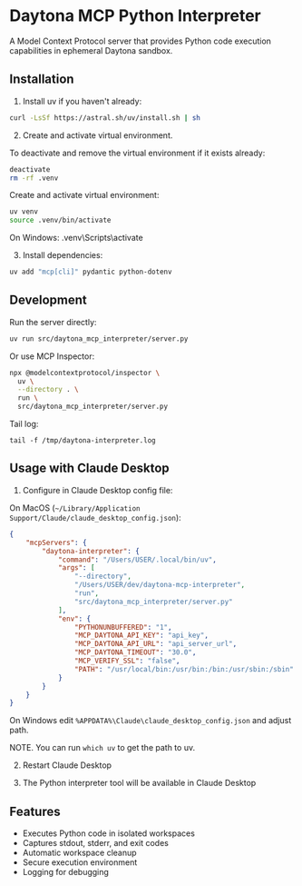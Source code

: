 # Daytona MCP Python Interpreter

A Model Context Protocol server that provides Python code execution capabilities in ephemeral Daytona sandbox.

## Installation

1. Install uv if you haven't already:
```bash
curl -LsSf https://astral.sh/uv/install.sh | sh
```

2. Create and activate virtual environment.

To deactivate and remove the virtual environment if it exists already:
```bash
deactivate
rm -rf .venv 
```

Create and activate virtual environment:
```bash
uv venv
source .venv/bin/activate 
```
On Windows: .venv\Scripts\activate

3. Install dependencies:
```bash
uv add "mcp[cli]" pydantic python-dotenv
```

## Development

Run the server directly:
```bash
uv run src/daytona_mcp_interpreter/server.py
```

Or use MCP Inspector:
```bash
npx @modelcontextprotocol/inspector \
  uv \
  --directory . \
  run \
  src/daytona_mcp_interpreter/server.py
```

Tail log:
```
tail -f /tmp/daytona-interpreter.log
```

## Usage with Claude Desktop

1. Configure in Claude Desktop config file:

On MacOS (`~/Library/Application Support/Claude/claude_desktop_config.json`):
```json
{
    "mcpServers": {
        "daytona-interpreter": {
            "command": "/Users/USER/.local/bin/uv",
            "args": [
                "--directory",
                "/Users/USER/dev/daytona-mcp-interpreter",
                "run",
                "src/daytona_mcp_interpreter/server.py"
            ],
            "env": {
                "PYTHONUNBUFFERED": "1",
                "MCP_DAYTONA_API_KEY": "api_key",
                "MCP_DAYTONA_API_URL": "api_server_url",
                "MCP_DAYTONA_TIMEOUT": "30.0",
                "MCP_VERIFY_SSL": "false",
                "PATH": "/usr/local/bin:/usr/bin:/bin:/usr/sbin:/sbin"
            }
        }
    }
}
```

On Windows edit `%APPDATA%\Claude\claude_desktop_config.json` and adjust path.

NOTE. You can run `which uv` to get the path to uv.

2. Restart Claude Desktop

3. The Python interpreter tool will be available in Claude Desktop

## Features

- Executes Python code in isolated workspaces
- Captures stdout, stderr, and exit codes
- Automatic workspace cleanup
- Secure execution environment
- Logging for debugging
